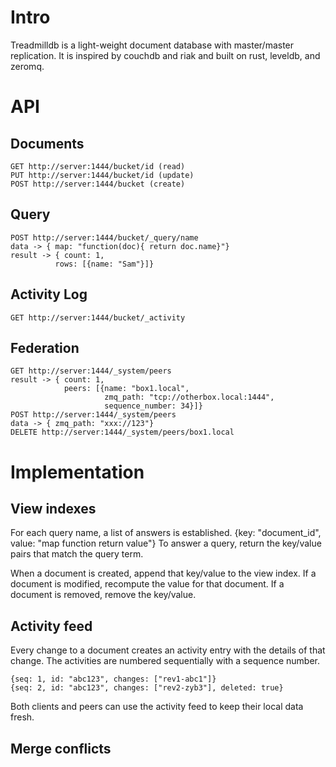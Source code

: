 # Intro
Treadmilldb is a light-weight document database with master/master replication.
It is inspired by couchdb and riak and built on rust, leveldb, and zeromq.

# API
## Documents
```
GET http://server:1444/bucket/id (read)
PUT http://server:1444/bucket/id (update)
POST http://server:1444/bucket (create)
```

## Query
```
POST http://server:1444/bucket/_query/name
data -> { map: "function(doc){ return doc.name}"}
result -> { count: 1,
          rows: [{name: "Sam"}]}
```

## Activity Log
```
GET http://server:1444/bucket/_activity
```

## Federation
```
GET http://server:1444/_system/peers
result -> { count: 1,
            peers: [{name: "box1.local",
                     zmq_path: "tcp://otherbox.local:1444",
                     sequence_number: 34}]}
POST http://server:1444/_system/peers
data -> { zmq_path: "xxx://123"}
DELETE http://server:1444/_system/peers/box1.local
```

# Implementation
## View indexes
For each query name, a list of answers is established.
{key: "document_id", value: "map function return value"}
To answer a query, return the key/value pairs that match the
query term.

When a document is created, append that key/value to the view
index. If a document is modified, recompute the value for that
document. If a document is removed, remove the key/value.

## Activity feed
Every change to a document creates an activity entry with
the details of that change. The activities are numbered
sequentially with a sequence number.

```
{seq: 1, id: "abc123", changes: ["rev1-abc1"]}
{seq: 2, id: "abc123", changes: ["rev2-zyb3"], deleted: true}
```

Both clients and peers can use the activity feed to keep their
local data fresh.

## Merge conflicts
